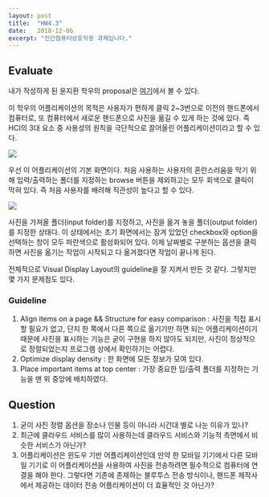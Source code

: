 ```yaml
---
layout: post
title:  "HW4.3"
date:   2018-12-06
excerpt: "인간컴퓨터상호작용 과제입니다."
---
```


## Evaluate

<p>
내가 작성하게 된 윤지환 학우의 proposal은 <a href="http://kanaris.tk/">여기</a>에서 볼 수 있다.
</p>
<p>
이 학우의 어플리케이션의 목적은 사용자가 편하게 클릭 2~3번으로 이전의 핸드폰에서 컴퓨터로, 또 컴퓨터에서 새로운 핸드폰으로 사진을 옮길 수 있게 하는 것에 있다. 즉 HCI의 3대 요소 중 사용성의 원칙을 극단적으로 끌어올린 어플리케이션이라고 할 수 있다.
  </p>
<img src="https://user-images.githubusercontent.com/38854597/49589236-37c2bb00-f9ac-11e8-9f30-3a2a8625674b.jpg">
<p>
우선 이 어플리케이션의 기본 화면이다. 처음 사용하는 사용자의 혼란스러움을 막기 위해 입력/출력하는 폴더를 지정하는 browse 버튼을 제외하고는 모두 회색으로 클릭이 막혀 있다. 즉 처음 사용자를 배려해 직관성이 높다고 할 수 있다.
</p>
<img src="https://user-images.githubusercontent.com/38854597/49589222-28437200-f9ac-11e8-931d-556a4c727eaf.png">
<p>
사진을 가져올 폴더(input folder)를 지정하고, 사진을 옮겨 놓을 폴더(output folder)를 지정한 상태다. 이 상태에서는 초기 화면에서는 잠겨 있었던 checkbox와 option을 선택하는 창이 모두 파란색으로 활성화되어 있다. 이제 날짜별로 구분하는 옵션을 클릭하면 사진을 옮기는 작업이 시작되고 다 옮겨졌다면 작업이 끝나게 된다.
</p>
<p></p>
<p>
전체적으로 Visual Display Layout의 guideline을 잘 지켜서 만든 것 같다. 그렇지만 몇 가지 문제점도 있다.
</p>

### Guideline

<p>
<ol>
  <li>Align items on a page && Structure for easy comparison : 사진을 직접 표시할 필요가 없고, 단지 한 쪽에서 다른 쪽으로 옮기기만 하면 되는 어플리케이션이기 때문에 사진을 표시하는 기능은 굳이 구현을 하지 않아도 되지만, 사진이 정상적으로 정렬되었는지 프로그램 상에서 확인하기는 어렵다.</li>
  <li>Optimize display density : 한 화면에 모든 정보가 모여 있다.</li>
  <li>Place important items at top center : 가장 중요한 입/출력 폴더를 지정하는 기능을 맨 위 중앙에 배치하였다.</li>
</ol>
</p>


## Question
1. 굳이 사진 정렬 옵션을 장소나 인물 등이 아니라 시간대 별로 나눈 이유가 있나?</br>
2. 최근에 클라우드 서비스를 많이 사용하는데 클라우드 서비스와 기능적 측면에서 비슷한 서비스가 아닌가?</br>
3. 어플리케이션은 윈도우 기반 어플리케이션인데 만약 한 모바일 기기에서 다른 모바일 기기로 이 어플리케이션을 사용하여 사진을 전송하려면 필수적으로 컴퓨터에 연결을 해야 한다. 그렇다면 기존에 존재하는 블루투스 전송 방식이나, 핸드폰 제작사에서 제공하는 데이터 전송 어플리케이션이 더 효율적인 것 아닌가?

